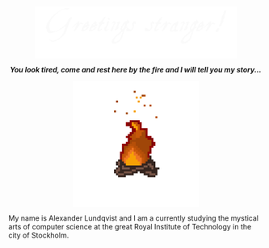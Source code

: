 <!-- I am honored you want to read this! -->

<link rel="stylesheet" href="Assets/Styles.css">

<!-- <h1 align="center"><i>Greetings stranger!</i></h1> -->
<p align="center"><img align="middle" src="assets/Greetings.png" width="400px"></p>

<p align="center"><i><b>You look tired, come and rest here by the fire and I will tell you my story...</b></i></p>

<p align="center"><img align="middle" src="assets/Campfire.gif" width="250px"></p>

<!-- WIP -->
My name is Alexander Lundqvist and I am a currently studying the mystical arts of computer science at the great Royal Institute of Technology in the city of Stockholm.
